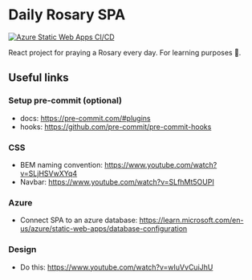# Daily Rosary SPA
[![Azure Static Web Apps CI/CD](https://github.com/jswashburn/daily-rosary/actions/workflows/azure-static-web-apps-gentle-smoke-05242b510.yml/badge.svg)](https://github.com/jswashburn/daily-rosary/actions/workflows/azure-static-web-apps-gentle-smoke-05242b510.yml)

React project for praying a Rosary every day. For learning purposes 🙂.

## Useful links

### Setup pre-commit (optional)
- docs: https://pre-commit.com/#plugins
- hooks: https://github.com/pre-commit/pre-commit-hooks

### CSS
- BEM naming convention: https://www.youtube.com/watch?v=SLjHSVwXYq4
- Navbar: https://www.youtube.com/watch?v=SLfhMt5OUPI

### Azure
- Connect SPA to an azure database: https://learn.microsoft.com/en-us/azure/static-web-apps/database-configuration

### Design
- Do this: https://www.youtube.com/watch?v=wIuVvCuiJhU